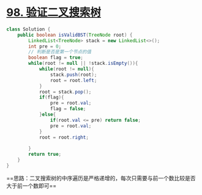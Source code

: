# [98. 验证二叉搜索树](https://leetcode-cn.com/problems/validate-binary-search-tree/)

```java
class Solution {
    public boolean isValidBST(TreeNode root) {
        LinkedList<TreeNode> stack = new LinkedList<>();
        int pre = 0;
        // 判断是否是第一个节点的值
        boolean flag = true;
        while(root != null || !stack.isEmpty()){
            while(root != null){
                stack.push(root);
                root = root.left;
            }
            root = stack.pop();
            if(flag){
                pre = root.val;
                flag = false; 
            }else{
                if(root.val <= pre) return false;
                pre = root.val;
            }
            root = root.right;
            
        }
        return true;
    }
}
```

==思路：二叉搜索树的中序遍历是严格递增的，每次只需要与前一个数比较是否大于前一个数即可==